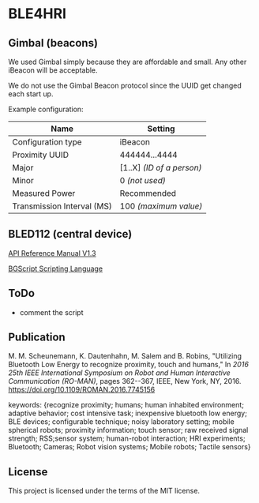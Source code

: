 # BLE4HRI #

## Gimbal (beacons) ##
We used Gimbal simply because they are affordable and small. Any other iBeacon will be acceptable. 

We do not use the Gimbal Beacon protocol since the UUID get changed each start up.

Example configuration:

| Name        | Setting           |
| -------------- |------------------|
| Configuration type      | iBeacon |
| Proximity UUID           | 444444...4444 |
| Major | [1..X] _(ID of a person)_ |
| Minor |  0 _(not used)_|
| Measured Power | Recommended |
| Transmission Interval (MS) | 100 _(maximum value)_|


## BLED112 (central device) ##

[API Reference Manual V1.3](http://www.silabs.com/Support%20Documents/RegisteredDocs/Bluetooth_Smart_Software-BLE-1.3-API-RM.pdf)

[BGScript Scripting Language](https://www.silabs.com/Support%20Documents/RegisteredDocs/UG209.pdf)

## ToDo ##
- comment the script

## Publication ##
M. M. Scheunemann, K. Dautenhahn, M. Salem and B. Robins, "Utilizing Bluetooth Low Energy to recognize proximity, touch and humans," In *2016 25th IEEE International Symposium on Robot and Human Interactive Communication (RO-MAN)*, pages 362--367, IEEE, New York, NY, 2016.
https://doi.org/10.1109/ROMAN.2016.7745156

keywords: {recognize proximity; humans; human inhabited environment; adaptive behavior; cost intensive task; inexpensive bluetooth low energy; BLE devices; configurable technique; noisy laboratory setting; mobile spherical robots; proximity information; touch sensor; raw received signal strength; RSS;sensor system; human-robot interaction; HRI experiments; Bluetooth; Cameras; Robot vision systems; Mobile robots; Tactile sensors}


## License ##
This project is licensed under the terms of the MIT license.
